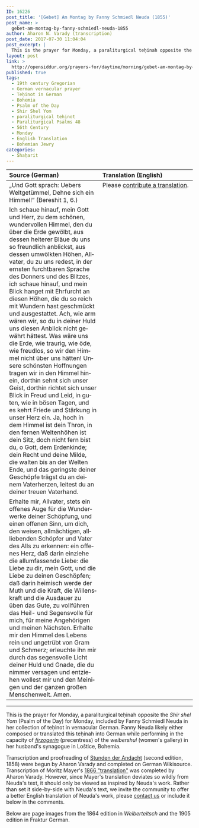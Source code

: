 ```yaml
---
ID: 16226
post_title: '[Gebet] Am Montag by Fanny Schmiedl Neuda (1855)'
post_name: >
  gebet-am-montag-by-fanny-schmiedl-neuda-1855
author: Aharon N. Varady (transcription)
post_date: 2017-07-30 11:04:04
post_excerpt: |
  This is the prayer for Monday, a paraliturgical teḥinah opposite the <em>Shir shel Yom</em> (Psalm of the Day) for Sunday, included by Fanny Schmiedl Neuda in her collection of teḥinot in vernacular German. Fanny Neuda likely either composed or translated this teḥinah into German while performing in the capacity of <a href="https://en.wikipedia.org/wiki/Firzogerin"><em>firzogerin</em></a> (precentress) of the <em>weibershul</em> (women's gallery) in her husband's synagogue in Loštice, Bohemia.
layout: post
link: >
  http://opensiddur.org/prayers-for/daytime/morning/gebet-am-montag-by-fanny-schmiedl-neuda-1855/
published: true
tags:
  - 19th century Gregorian
  - German vernacular prayer
  - Teḥinot in German
  - Bohemia
  - Psalm of the Day
  - Shir Shel Yom
  - paraliturgical teḥinot
  - Paraliturgical Psalms 48
  - 56th Century
  - Monday
  - English Translation
  - Bohemian Jewry
categories:
  - Shaḥarit
---
```

<table style="margin-left: auto;margin-right: auto;" class="draggable">
<thead><tr><th id="x" style="text-align: left;">Source (German)</th><th style="text-align: left;">Translation (English)</th></tr></thead>
<tbody>
<tr><td style="vertical-align:top;" width="50%">
<div class="english"><span lang="de">
    „Und Gott sprach: 
    Uebers Weltgetümmel, 
    Dehne sich ein Himmel!” 
    (Bereshit 1, 6.) 
</span></div></td>

<td style="vertical-align:top;" width="50%">
<div class="english"><span lang="en">
Please <a href="http://opensiddur.org/contribute/upload/">contribute a translation</a>.
</span></div></td></tr>


<tr><td style="vertical-align:top;" width="50%">
<div class="english"><span lang="de">
Ich schaue hinauf, mein Gott und Herr, zu dem schönen, wundervollen Himmel, den du über die Erde gewölbt, aus dessen heiterer Bläue du uns so freundlich anblickst, aus dessen umwölkten Höhen, Allvater, du zu uns redest, in der ernsten furchtbaren Sprache des Donners und des Blitzes, ich schaue hinauf, und mein Blick hanget mit Ehrfurcht an diesen Höhen, die du so reich mit Wundern hast geschmückt und ausgestattet. Ach, wie arm wären wir, so du in deiner Huld uns diesen Anblick nicht gewährt hättest. Was wäre uns die Erde, wie traurig, wie öde, wie freudlos, so wir den Himmel nicht über uns hätten! Unsere schönsten Hoffnungen tragen wir in den Himmel hinein, dorthin sehnt sich unser Geist, dorthin richtet sich unser Blick in Freud und Leid, in guten, wie in bösen Tagen, und es kehrt Friede und Stärkung in unser Herz ein. Ja, hoch in dem Himmel ist dein Thron, in den fernen Weltenhöhen ist dein Sitz, doch nicht fern bist du, o Gott, dem Erdenkinde; dein Recht und deine Milde, die walten bis an der Welten Ende, und das geringste deiner Geschöpfe trägst du an deinem Vaterherzen, leitest du an deiner treuen Vaterhand.
</span></div></td>

<td style="vertical-align:top;" width="50%">
<div class="english"><span lang="en">

</span></div></td></tr>


<tr><td style="vertical-align:top;" width="50%">
<div class="english"><span lang="de">
Erhalte mir, Allvater, stets ein offenes Auge für die Wunderwerke deiner Schöpfung, und einen offenen Sinn, um dich, den weisen, allmächtigen, allliebenden Schöpfer und Vater des Alls zu erkennen: ein offenes Herz, daß darin einziehe die allumfassende Liebe: die Liebe zu dir, mein Gott, und die Liebe zu deinen Geschöpfen; daß darin heimisch werde der Muth und die Kraft, die Willenskraft und die Ausdauer zu üben das Gute, zu vollführen das Heil- und Segensvolle für mich, für meine Angehörigen und meinen Nächsten. Erhalte mir den Himmel des Lebens rein und ungetrübt von Gram und Schmerz; erleuchte ihn mir durch das segensvolle Licht deiner Huld und Gnade, die du nimmer versagen und entziehen wollest mir und den Meinigen und der ganzen großen Menschenwelt. Amen. 
</span></div></td>

<td style="vertical-align:top;" width="50%">
<div class="english"><span lang="en">

</span></div></td>
 </tr>
</tbody></table>

<hr />
This is the prayer for Monday, a paraliturgical teḥinah opposite the <em>Shir shel Yom</em> (Psalm of the Day) for Monday, included by Fanny Schmiedl Neuda in her collection of teḥinot in vernacular German. Fanny Neuda likely either composed or translated this teḥinah into German while performing in the capacity of <a href="https://en.wikipedia.org/wiki/Firzogerin"><em>firzogerin</em></a> (precentress) of the <em>weibershul</em> (women's gallery) in her husband's synagogue in Loštice, Bohemia. 

Transcription and proofreading of <a href="http://opensiddur.org/prayers-for/tkhines/stunden-der-andacht-hours-of-devotion-by-fanny-schmiedl-neuda/">Stunden der Andacht</a> (second edition, 1858) were begun by Aharon Varady and completed on German Wikisource. Transcription of Moritz Mayer's <a href="http://opensiddur.org/prayers-for/tkhines/an-abridged-english-translation-of-fanny-neudas-stunden-der-andacht-by-moritz-mayer-1866/">1866 "translation"</a> was completed by Aharon Varady. However, since Mayer's translation deviates so wildly from Neuda's text, it should only be viewed as inspired by Neuda's work. Rather than set it side-by-side with Neuda's text, we invite the community to offer a better English translation of Neuda's work, please <a href="http://opensiddur.org/contact/">contact us</a> or include it below in the comments.

Below are page images from the 1864 edition in <em>Weiberteitsch</em> and the 1905 edition in Fraktur German.
